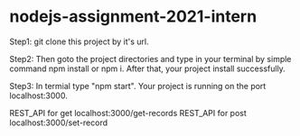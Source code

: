 # nodejs-assignment-2021-intern


Step1: git clone this project by it's url.

Step2: Then goto the project directories and type in your terminal by
       simple command npm install or npm i. After that, your project install successfully.

Step3: In termial  type "npm start". Your project is running on the port localhost:3000. 

REST_API for get localhost:3000/get-records
REST_API for post localhost:3000/set-record
